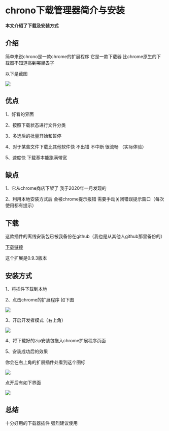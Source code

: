 
# chrono下载管理器简介与安装

**本文介绍了下载及安装方式**

## 介绍

简单来说chrono是一款chrome的扩展程序 它是一款下载器 比chrome原生的下载器不知道~~高到哪里去了~~

以下是截图

![](https://github.com/tothepythonmoon/2badaoblog/blob/da4eb87d8d188dc7b41bd5dafb20060e685948bf/blog/No_0002/chrono%E6%88%AA%E5%9B%BE.png?raw=true)

## 优点

1、好看的界面

2、按照下载状态进行文件分类

3、多选后的批量开始和暂停

4、对于某些文件下载比其他软件快 不出错 不中断 很流畅 （实际体验）

5、速度快 下载基本能跑满带宽

## 缺点

1、它从chrome商店下架了 我于2020年一月发现的 

2、利用本地安装方式后 会被chrome提示报错 需要手动关闭错误提示窗口（每次使用都有提示）

## 下载

这款插件的离线安装包已被我备份在github（我也是从其他人github那里备份的）

[下载链接](https://github.com/tothepythonmoon/2badaoblog/raw/master/blog/No_0002/0.9.3_0.zip)

这个扩展是0.9.3版本

## 安装方式

1、将插件下载到本地

2、点击chrome的扩展程序 如下图

![](https://github.com/tothepythonmoon/2badaoblog/blob/master/blog/No_0002/chrome%E6%89%A9%E5%B1%95%E7%A8%8B%E5%BA%8F%E6%8C%89%E9%92%AE%E6%88%AA%E5%9B%BE.png?raw=true)

3、开启开发者模式（右上角）

![](https://github.com/tothepythonmoon/2badaoblog/blob/master/blog/No_0002/chrome%E6%89%A9%E5%B1%95%E7%A8%8B%E5%BA%8F.png?raw=true)

4、将下载好的zip安装包拖入chrome扩展程序页面

5、安装成功后的效果

你会在右上角的扩展插件处看到这个图标

![](https://github.com/tothepythonmoon/2badaoblog/blob/master/blog/No_0002/chrono%E5%9B%BE%E6%A0%87.png?raw=true)

点开后有如下界面

![](https://github.com/tothepythonmoon/2badaoblog/blob/master/blog/No_0002/chrono%E7%95%8C%E9%9D%A2.png?raw=true)

## 总结

十分好用的下载器插件 强烈建议使用
